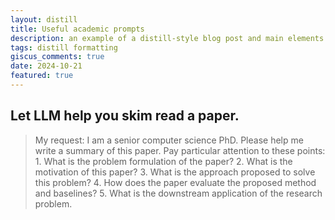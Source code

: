 ```yaml
---
layout: distill
title: Useful academic prompts
description: an example of a distill-style blog post and main elements
tags: distill formatting
giscus_comments: true
date: 2024-10-21
featured: true
---
```


Let LLM help you skim read a paper.
---
> My request: I am a senior computer science PhD. Please help me write a summary of this paper. Pay particular attention to these points: 1. What is the problem formulation of the paper? 2. What is the motivation of this paper? 3. What is the approach proposed to solve this problem? 4. How does the paper evaluate the proposed method and baselines? 5. What is the downstream application of the research problem. 
